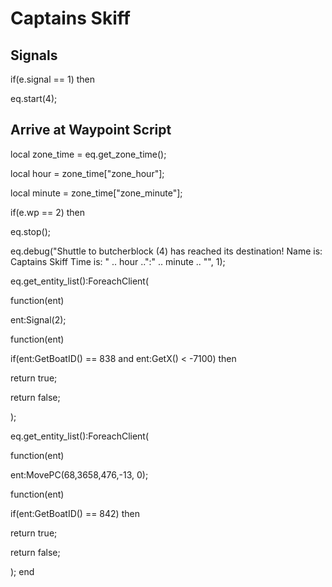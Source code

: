 # Captains Skiff


## Signals 



if(e.signal == 1) then 


 

eq.start(4);

 

## Arrive at Waypoint Script
 
local zone_time = eq.get_zone_time();

local hour = zone_time["zone_hour"];

local minute = zone_time["zone_minute"];

if(e.wp == 2) then


eq.stop();


eq.debug("Shuttle to butcherblock (4) has reached its destination! Name is: Captains Skiff Time is: " .. hour ..":" .. minute .. "", 1);


eq.get_entity_list():ForeachClient(



function(ent)




ent:Signal(2);






function(ent)









if(ent:GetBoatID() == 838 and ent:GetX() < -7100) then





return true;







return false;




);


eq.get_entity_list():ForeachClient(



function(ent)




ent:MovePC(68,3658,476,-13, 0);






function(ent)




if(ent:GetBoatID() == 842) then





return true;







return false;




);
end